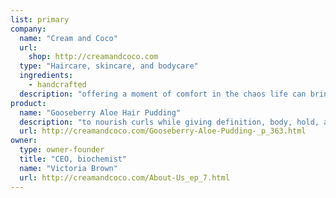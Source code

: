 ```yaml
---
list: primary
company:
  name: "Cream and Coco"
  url:
    shop: http://creamandcoco.com
  type: "Haircare, skincare, and bodycare"
  ingredients:
    - handcrafted
  description: "offering a moment of comfort in the chaos life can bring"
product:
  name: "Gooseberry Aloe Hair Pudding"
  description: "to nourish curls while giving definition, body, hold, and shine"
  url: http://creamandcoco.com/Gooseberry-Aloe-Pudding-_p_363.html
owner:
  type: owner-founder
  title: "CEO, biochemist"
  name: "Victoria Brown"
  url: http://creamandcoco.com/About-Us_ep_7.html
---
```


